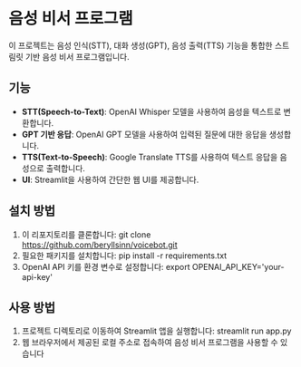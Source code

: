 # 음성 비서 프로그램

이 프로젝트는 음성 인식(STT), 대화 생성(GPT), 음성 출력(TTS) 기능을 통합한 스트림릿 기반 음성 비서 프로그램입니다.

## 기능

- **STT(Speech-to-Text)**: OpenAI Whisper 모델을 사용하여 음성을 텍스트로 변환합니다.
- **GPT 기반 응답**: OpenAI GPT 모델을 사용하여 입력된 질문에 대한 응답을 생성합니다.
- **TTS(Text-to-Speech)**: Google Translate TTS를 사용하여 텍스트 응답을 음성으로 출력합니다.
- **UI**: Streamlit을 사용하여 간단한 웹 UI를 제공합니다.

## 설치 방법

1. 이 리포지토리를 클론합니다:
  git clone https://github.com/beryllsinn/voicebot.git
2. 필요한 패키지를 설치합니다:
  pip install -r requirements.txt
3. OpenAI API 키를 환경 변수로 설정합니다:
  export OPENAI_API_KEY='your-api-key'


## 사용 방법
1. 프로젝트 디렉토리로 이동하여 Streamlit 앱을 실행합니다:
  streamlit run app.py
2. 웹 브라우저에서 제공된 로컬 주소로 접속하여 음성 비서 프로그램을 사용할 수 있습니다
